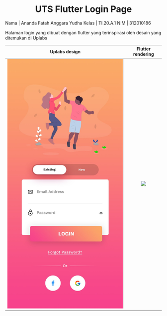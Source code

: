 <h1 align="center">UTS Flutter Login Page</h1>


Nama        |  Ananda Fatah Anggara Yudha
Kelas       |  TI.20.A.1
NIM         |  312010186

Halaman login yang dibuat dengan flutter yang terinspirasi oleh desain yang ditemukan di Uplabs



Uplabs design        |  Flutter rendering
:-------------------------:|:-------------------------:
![original-design](./github/template.jpg)  |   ![](./github/login.gif)
